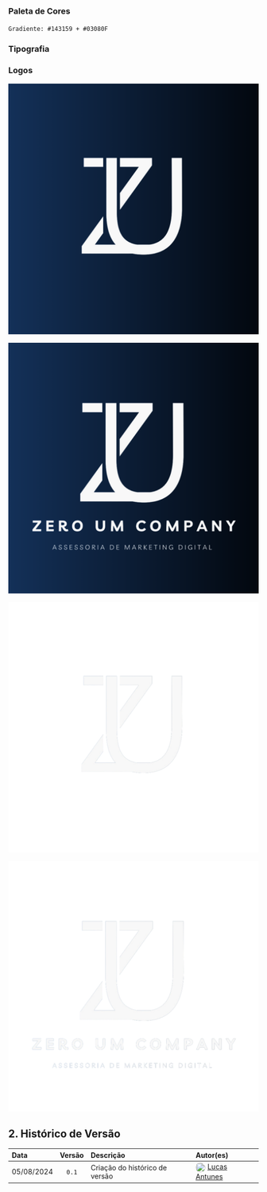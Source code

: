 ### Paleta de Cores

`Gradiente: #143159 + #03080F`

### Tipografia

### Logos

![Logo_1](../../assets/1_LOGO_ZERO_UM.png)

![Logo_2](../../assets/2_LOGO_ZERO_UM.png)

![Logo_3](../../assets/3_LOGO_SEM_FUNDO.png)

![Logo_4](../../assets/4_LOGO_SEM_FUNDO.png)

## 2. Histórico de Versão 
| Data       | Versão | Descrição                      | Autor(es)                                                                                                                                                                       |
| :--------- | :----: | :----------------------------- | :------------------------------------------------------------------------------------------------------------------------------------------------------------------------------ |
| 05/08/2024 | `0.1`  | Criação do histórico de versão | <img src="https://github.com/LucasGSAntunes.png" width="20" height="20" style="border-radius: 50%; vertical-align: middle;"> [Lucas Antunes](https://github.com/LucasGSAntunes) |
